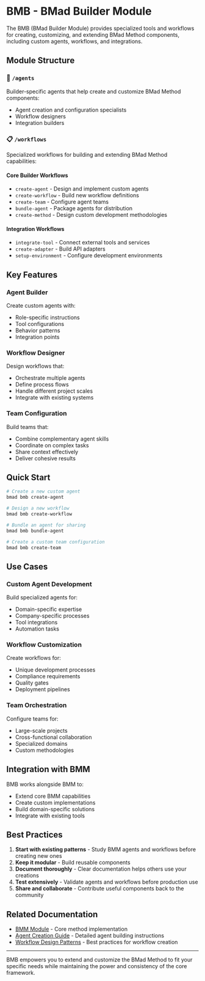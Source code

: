 # BMB - BMad Builder Module

The BMB (BMad Builder Module) provides specialized tools and workflows for creating, customizing, and extending BMad Method components, including custom agents, workflows, and integrations.

## Module Structure

### 🤖 `/agents`

Builder-specific agents that help create and customize BMad Method components:

- Agent creation and configuration specialists
- Workflow designers
- Integration builders

### 📋 `/workflows`

Specialized workflows for building and extending BMad Method capabilities:

#### Core Builder Workflows

- `create-agent` - Design and implement custom agents
- `create-workflow` - Build new workflow definitions
- `create-team` - Configure agent teams
- `bundle-agent` - Package agents for distribution
- `create-method` - Design custom development methodologies

#### Integration Workflows

- `integrate-tool` - Connect external tools and services
- `create-adapter` - Build API adapters
- `setup-environment` - Configure development environments

## Key Features

### Agent Builder

Create custom agents with:

- Role-specific instructions
- Tool configurations
- Behavior patterns
- Integration points

### Workflow Designer

Design workflows that:

- Orchestrate multiple agents
- Define process flows
- Handle different project scales
- Integrate with existing systems

### Team Configuration

Build teams that:

- Combine complementary agent skills
- Coordinate on complex tasks
- Share context effectively
- Deliver cohesive results

## Quick Start

```bash
# Create a new custom agent
bmad bmb create-agent

# Design a new workflow
bmad bmb create-workflow

# Bundle an agent for sharing
bmad bmb bundle-agent

# Create a custom team configuration
bmad bmb create-team
```

## Use Cases

### Custom Agent Development

Build specialized agents for:

- Domain-specific expertise
- Company-specific processes
- Tool integrations
- Automation tasks

### Workflow Customization

Create workflows for:

- Unique development processes
- Compliance requirements
- Quality gates
- Deployment pipelines

### Team Orchestration

Configure teams for:

- Large-scale projects
- Cross-functional collaboration
- Specialized domains
- Custom methodologies

## Integration with BMM

BMB works alongside BMM to:

- Extend core BMM capabilities
- Create custom implementations
- Build domain-specific solutions
- Integrate with existing tools

## Best Practices

1. **Start with existing patterns** - Study BMM agents and workflows before creating new ones
2. **Keep it modular** - Build reusable components
3. **Document thoroughly** - Clear documentation helps others use your creations
4. **Test extensively** - Validate agents and workflows before production use
5. **Share and collaborate** - Contribute useful components back to the community

## Related Documentation

- [BMM Module](../bmm/README.md) - Core method implementation
- [Agent Creation Guide](./workflows/create-agent/README.md) - Detailed agent building instructions
- [Workflow Design Patterns](./workflows/README.md) - Best practices for workflow creation

---

BMB empowers you to extend and customize the BMad Method to fit your specific needs while maintaining the power and consistency of the core framework.
